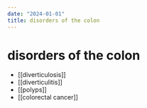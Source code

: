 ```yaml
---
date: "2024-01-01"
title: disorders of the colon
---
```



# disorders of the colon

- [[diverticulosis]]
- [[diverticulitis]]
- [[polyps]]
- [[colorectal cancer]] 

